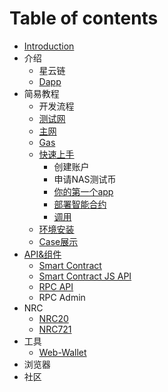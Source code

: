 # Table of contents

* [Introduction](README.md)
* 介绍
  * 星云链
  * [Dapp](introduction/dapp.md)
* 简易教程
  * 开发流程
  * [测试网](tutorials/testnet.md)
  * [主网](tutorials/mainnet.md)
  * [Gas](tutorials/gas.md)
  * [快速上手](tutorials/quick-start/README.md)
    * 创建账户
    * 申请NAS测试币
    * [你的第一个app](tutorials/quick-start/your-first-dapp.md)
    * [部署智能合约](tutorials/quick-start/deploy.md)
    * [调用](tutorials/quick-start/call.md)
  * [环境安装](tutorials/huan-jing-an-zhuang.md)
  * [Case展示](tutorials/case-zhan-shi.md)
* [API&组件](api/README.md)
  * [Smart Contract](api/smart-contract.md)
  * [Smart Contract JS API](api/smart-contract-js-api.md)
  * [RPC API](api/rpc-api.md)
  * RPC Admin
* NRC
  * [NRC20](nrc/nrc20.md)
  * [NRC721](nrc/nrc721.md)
* 工具
  * [Web-Wallet](tools/webwallet.md)
* 浏览器
* 社区

